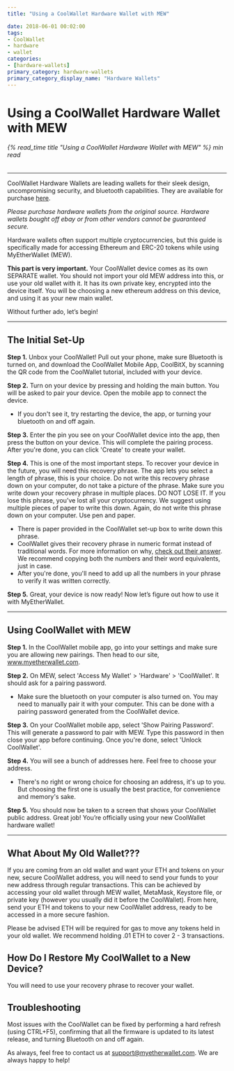 ```yaml
---
title: "Using a CoolWallet Hardware Wallet with MEW"

date: 2018-06-01 00:02:00
tags:
- CoolWallet
- hardware
- wallet
categories:
- [hardware-wallets]
primary_category: hardware-wallets
primary_category_display_name: "Hardware Wallets"
---
```


# __Using a CoolWallet Hardware Wallet with MEW__
###### {% read_time title "Using a CoolWallet Hardware Wallet with MEW" %} min read
***

CoolWallet Hardware Wallets are leading wallets for their sleek design, uncompromising security, and bluetooth capabilities. They are available for purchase [here][buyCW]. 

*Please purchase hardware wallets from the original source. Hardware wallets bought off ebay or from other vendors cannot be guaranteed secure.*

Hardware wallets often support multiple cryptocurrencies, but this guide is specifically made for accessing Ethereum and ERC-20 tokens while using MyEtherWallet (MEW). 

**This part is very important.** Your CoolWallet device comes as its own SEPARATE wallet. You should not import your old MEW address into this, or use your old wallet with it. It has its own private key, encrypted into the device itself. You will be choosing a new ethereum address on this device, and using it as your new main wallet.

Without further ado, let’s begin!

***

## __The Initial Set-Up__

**Step 1.** Unbox your CoolWallet! Pull out your phone, make sure Bluetooth is turned on, and download the CoolWallet Mobile App, CoolBitX, by scanning the QR code from the CoolWallet tutorial, included with your device. 

**Step 2.** Turn on your device by pressing and holding the main button. You will be asked to pair your device. Open the mobile app to  connect the device.
* If you don't see it, try restarting the device, the app, or turning your bluetooth on and off again. 

**Step 3.** Enter the pin you see on your CoolWallet device into the app, then press the button on your device. This will complete the pairing process. After you're done, you can click 'Create' to create your wallet.  

**Step 4.** This is one of the most important steps. To recover your device in the future, you will need this recovery phrase. The app lets you select a length of phrase, this is your choice. Do not write this recovery phrase down on your computer, do not take a picture of the phrase. Make sure you write down your recovery phrase in multiple places. DO NOT LOSE IT. If you lose this phrase, you’ve lost all your cryptocurrency. We suggest using multiple pieces of paper to write this down. Again, do not write this phrase down on your computer. Use pen and paper.
* There is paper provided in the CoolWallet set-up box to write down this phrase.
* CoolWallet gives their recovery phrase in numeric format instead of traditional words. For more information on why, [check out their answer][CWphrase]. We recommend copying both the numbers and their word equivalents, just in case.
* After you're done, you'll need to add up all the numbers in your phrase to verify it was written correctly.

**Step 5.** Great, your device is now ready! Now let’s figure out how to use it with MyEtherWallet.

***

## __Using CoolWallet with MEW__

**Step 1.** In the CoolWallet mobile app, go into your settings and make sure you are allowing new pairings. Then head to our site, www.myetherwallet.com.

**Step 2.** On MEW, select 'Access My Wallet' > 'Hardware' > 'CoolWallet'. It should ask for a pairing password.
* Make sure the bluetooth on your computer is also turned on. You may need to manually pair it with your computer. This can be done with a pairing password generated from the CoolWallet device.

**Step 3.** On your CoolWallet mobile app, select 'Show Pairing Password'. This will generate a password to pair with MEW. Type this password in then close your app before continuing. Once you're done, select 'Unlock CoolWallet'.

**Step 4.** You will see a bunch of addresses here. Feel free to choose your address.
* There's no right or wrong choice for choosing an address, it's up to you. But choosing the first one is usually the best practice, for convenience and memory's sake.

**Step 5.**  You should now be taken to a screen that shows your CoolWallet public address. Great job! You’re officially using your new CoolWallet hardware wallet! 

***

## __What About My Old Wallet???__

If you are coming from an old wallet and want your ETH and tokens on your new, secure CoolWallet address, you will need to send your funds to your new address through regular transactions. This can be achieved by accessing your old wallet through MEW wallet, MetaMask, Keystore file, or private key (however you usually did it before the CoolWallet). From here, send your ETH and tokens to your new CoolWallet address, ready to be accessed in a more secure fashion.

Please be advised ETH will be required for gas to move any tokens held in your old wallet. We recommend holding .01 ETH to cover 2 - 3 transactions.

## __How Do I Restore My CoolWallet to a New Device?__

You will need to use your recovery phrase to recover your wallet. 

## __Troubleshooting__

Most issues with the CoolWallet can be fixed by performing a hard refresh (using CTRL+F5), confirming that all the firmware is updated to its latest release, and turning Bluetooth on and off again. 
 
As always, feel free to contact us at support@myetherwallet.com. We are always happy to help!

[buyCW]: https://www.coolwallet.io/product/coolwallet/
[mewkb]: https://kb.myetherwallet.com
[CWphrase]: https://help.coolwallet.io/article/73-why-is-the-seed-generated-from-coolwallet-s-in-numeric-format